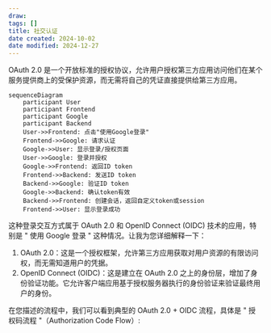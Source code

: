 ```yaml
---
draw:
tags: []
title: 社交认证
date created: 2024-10-02
date modified: 2024-12-27
---
```


OAuth 2.0 是一个开放标准的授权协议，允许用户授权第三方应用访问他们在某个服务提供商上的受保护资源，而无需将自己的凭证直接提供给第三方应用。

```mermaid
sequenceDiagram
    participant User
    participant Frontend
    participant Google
    participant Backend
    User->>Frontend: 点击"使用Google登录"
    Frontend->>Google: 请求认证
    Google->>User: 显示登录/授权页面
    User->>Google: 登录并授权
    Google->>Frontend: 返回ID token
    Frontend->>Backend: 发送ID token
    Backend->>Google: 验证ID token
    Google->>Backend: 确认token有效
    Backend->>Frontend: 创建会话，返回自定义token或session
    Frontend->>User: 显示登录成功
```

这种登录交互方式属于 OAuth 2.0 和 OpenID Connect (OIDC) 技术的应用，特别是 " 使用 Google 登录 " 这种情况。让我为您详细解释一下：

1. OAuth 2.0：这是一个授权框架，允许第三方应用获取对用户资源的有限访问权，而无需知道用户的凭据。
2. OpenID Connect (OIDC)：这是建立在 OAuth 2.0 之上的身份层，增加了身份验证功能。它允许客户端应用基于授权服务器执行的身份验证来验证最终用户的身份。

在您描述的流程中，我们可以看到典型的 OAuth 2.0 + OIDC 流程，具体是 " 授权码流程 "（Authorization Code Flow）:

